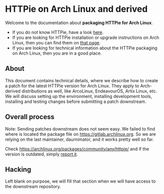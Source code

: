 # HTTPie on Arch Linux and derived

Welcome to the documentation about **packaging HTTPie for Arch Linux**.

- If you do not know HTTPie, have a look [here](https://httpie.io/cli).
- If you are looking for HTTPie installation or upgrade instructions on Arch Linux, then you can find them on [that page](https://httpie.io/docs#arch-linux).
- If you are looking for technical information about the HTTPie packaging on Arch Linux, then you are in a good place.

## About

This document contains technical details, where we describe how to create a patch for the latest HTTPie version for Arch Linux. They apply to Arch-derived distributions as well, like ArcoLinux, EndeavourOS, Artix Linux, etc.
We will discuss setting up the environment, installing development tools, installing and testing changes before submitting a patch downstream.

## Overall process

Note: Sending patches downstream does not seem easy. We failed to find where is located the package file on <https://gitlab.archlinux.org>. So we are relying on the last maintainer, daurnimator, and it works pretty well so far.

Check <https://archlinux.org/packages/community/any/httpie/> and if the version is outdated, simply [report it](https://archlinux.org/packages/community/any/httpie/flag/).

## Hacking

Left blank on purpose, we will fill that section when we will have access to the downstream repository.
